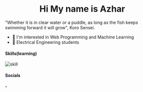 <h1 style="text-align: center">Hi My name is Azhar</h1>

"Whether it is in clear water or a puddle, as long as the fish keeps swimming forward it will grow", Koro Sensei.

- 👀 I'm interested in Web Programming and Machine Learning 
- 📝 Electrical Engineering students




#### Skills(learning)

![skill](https://skillicons.dev/icons?i=php,mysql,css,html,bootstrap,tailwind,js,python,cpp,nodejs,arduino)

#### Socials
#### -

<!---
Azharu71/Azharu71 is a ✨ special ✨ repository because its `README.md` (this file) appears on your GitHub profile.
You can click the Preview link to take a look at your changes.
--->
